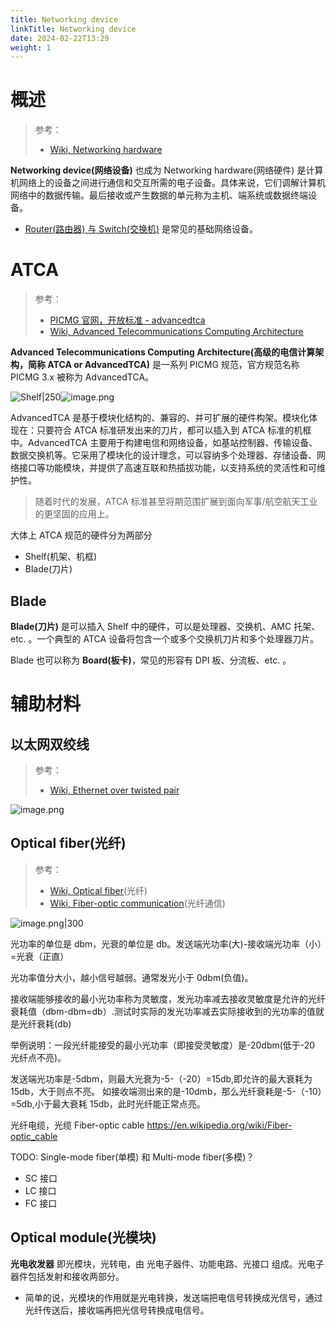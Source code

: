 ```yaml
---
title: Networking device
linkTitle: Networking device
date: 2024-02-22T13:29
weight: 1
---
```


# 概述

> 参考：
>
> - [Wiki, Networking hardware](https://en.wikipedia.org/wiki/Networking_hardware)

**Networking device(网络设备)** 也成为 Networking hardware(网络硬件) 是计算机网络上的设备之间进行通信和交互所需的电子设备。具体来说，它们调解计算机网络中的数据传输。最后接收或产生数据的单元称为主机、端系统或数据终端设备。

- [Router(路由器) 与 Switch(交换机)](/docs/4.数据通信/Networking%20device/Router%20And%20Switch.md) 是常见的基础网络设备。

# ATCA

> 参考：
>
> - [PICMG 官网，开放标准 - advancedtca](https://www.picmg.org/openstandards/advancedtca/)
> - [Wiki, Advanced Telecommunications Computing Architecture](https://en.wikipedia.org/wiki/Advanced_Telecommunications_Computing_Architecture)

**Advanced Telecommunications Computing Architecture(高级的电信计算架构，简称 ATCA or AdvancedTCA)** 是一系列 PICMG 规范，官方规范名称 PICMG 3.x 被称为 AdvancedTCA。

![Shelf|250](https://notes-learning.oss-cn-beijing.aliyuncs.com/networking_device/202402281558843.png)![image.png](https://notes-learning.oss-cn-beijing.aliyuncs.com/networking_device/202402281531971.png)

AdvancedTCA 是基于模块化结构的、兼容的、并可扩展的硬件构架。模块化体现在：只要符合 ATCA 标准研发出来的刀片，都可以插入到 ATCA 标准的机框中。AdvancedTCA 主要用于构建电信和网络设备，如基站控制器、传输设备、数据交换机等。它采用了模块化的设计理念，可以容纳多个处理器、存储设备、网络接口等功能模块，并提供了高速互联和热插拔功能，以支持系统的灵活性和可维护性。

> 随着时代的发展，ATCA 标准甚至将期范围扩展到面向军事/航空航天工业的更坚固的应用上。

大体上 ATCA 规范的硬件分为两部分

- Shelf(机架、机框)
- Blade(刀片)

## Blade

**Blade(刀片)** 是可以插入 Shelf 中的硬件，可以是处理器、交换机、AMC 托架、etc. 。一个典型的 ATCA 设备将包含一个或多个交换机刀片和多个处理器刀片。

Blade 也可以称为 **Board(板卡)**，常见的形容有 DPI 板、分流板、etc. 。

# 辅助材料

## 以太网双绞线

> 参考：
>
> - [Wiki, Ethernet over twisted pair](https://en.wikipedia.org/wiki/Ethernet_over_twisted_pair)

![image.png](https://notes-learning.oss-cn-beijing.aliyuncs.com/networking_device/202402271413818.png)

## Optical fiber(光纤)

> 参考：
>
> - [Wiki, Optical fiber](https://en.wikipedia.org/wiki/Optical_fiber)(光纤)
> - [Wiki, Fiber-optic communication](https://en.wikipedia.org/wiki/Fiber-optic_communication)(光纤通信)

![image.png|300](https://notes-learning.oss-cn-beijing.aliyuncs.com/networking_device/202402271411895.png)

光功率的单位是 dbm，光衰的单位是 db。发送端光功率(大)-接收端光功率（小）=光衰（正直）

光功率值分大小，越小信号越弱。通常发光小于 0dbm(负值)。

接收端能够接收的最小光功率称为灵敏度，发光功率减去接收灵敏度是允许的光纤衰耗值（dbm-dbm=db）.测试时实际的发光功率减去实际接收到的光功率的值就是光纤衰耗(db)

举例说明：一段光纤能接受的最小光功率（即接受灵敏度）是-20dbm(低于-20 光纤点不亮)。

发送端光功率是-5dbm，则最大光衰为-5-（-20）=15db,即允许的最大衰耗为 15db，大于则点不亮。 如接收端测出来的是-10dmb，那么光纤衰耗是-5-（-10）=5db,小于最大衰耗 15db，此时光纤能正常点亮。

光纤电缆，光缆 Fiber-optic cable https://en.wikipedia.org/wiki/Fiber-optic_cable

TODO: Single-mode fiber(单模) 和 Multi-mode fiber(多模)？

- SC 接口
- LC 接口
- FC 接口

## Optical module(光模块)

**光电收发器** 即光模块，光转电，由 光电子器件、功能电路、光接口 组成。光电子器件包括发射和接收两部分。

- 简单的说，光模块的作用就是光电转换，发送端把电信号转换成光信号，通过光纤传送后，接收端再把光信号转换成电信号。

